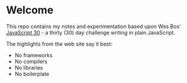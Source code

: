 # Welcome

This repo contains my notes and experimentation based upon Wes Bos' [JavaScript 30](https://javascript30.com) - a thirty (30) day challenge writing in plain JavaScript.

The highlights from the web site say it best:

- No frameworks
- No compilers
- No libraries
- No boilerplate
